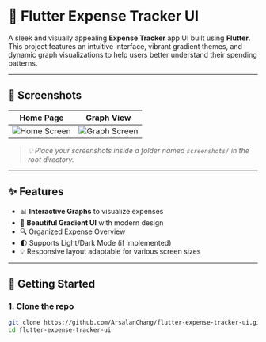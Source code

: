 # 💸 Flutter Expense Tracker UI

A sleek and visually appealing **Expense Tracker** app UI built using **Flutter**. This project features an intuitive interface, vibrant gradient themes, and dynamic graph visualizations to help users better understand their spending patterns.

---

## 📱 Screenshots

| Home Page | Graph View |
|-----------|------------|
| ![Home Screen]([screenshots/home_screen.png](https://github.com/ArsalanChang/expense_tracker_ui/blob/775f396a2e97e1ac0796f7cea9f32dd0138eb10d/screenshot1.png)) | ![Graph Screen]([screenshots/graph_screen.png](https://github.com/ArsalanChang/expense_tracker_ui/blob/775f396a2e97e1ac0796f7cea9f32dd0138eb10d/screenshot2.png)) |

> _💡 Place your screenshots inside a folder named `screenshots/` in the root directory._

---

## ✨ Features

- 📊 **Interactive Graphs** to visualize expenses
- 🎨 **Beautiful Gradient UI** with modern design
- 🔍 Organized Expense Overview
- 🌓 Supports Light/Dark Mode (if implemented)
- 💡 Responsive layout adaptable for various screen sizes

---

## 🚀 Getting Started

### 1. Clone the repo

```bash
git clone https://github.com/ArsalanChang/flutter-expense-tracker-ui.git
cd flutter-expense-tracker-ui
